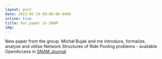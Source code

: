 ```yaml
---
layout: post
date: 2023-05-19 09:00:00-0400
inline: true
title: Our paper in SNAM
img:
---
```


New paper from the group. Michał Bujak and me introduce, formalize, analyse and utilise Network Structures of Ride Pooling problems - available OpenAccess in [SNAM Journal](https://link.springer.com/article/10.1007/s13278-023-01094-9)
